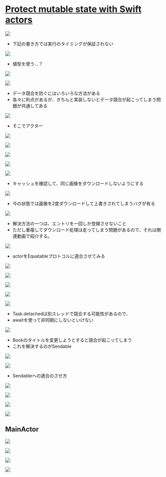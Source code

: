 # [Protect mutable state with Swift actors](https://developer.apple.com/videos/play/wwdc2021/10133)

![](https://i.imgur.com/v6rKNU7.jpg)

- 下記の書き方では実行のタイミングが保証されない

![](https://i.imgur.com/AiyI1EN.jpg)

- 値型を使う…？

![](https://i.imgur.com/alHzFyt.jpg)

![](https://i.imgur.com/lSQCrTO.jpg)

- データ競合を防ぐにはいろいろな方法がある
- 各々に利点があるが、きちんと実装しないとデータ競合が起こってしまう問題が共通してある

![](https://i.imgur.com/uRSF17D.jpg)

- そこでアクター

![](https://i.imgur.com/h7lOAXH.jpg)

![](https://i.imgur.com/OfrAZ9x.jpg)

![](https://i.imgur.com/31997Vu.jpg)

![](https://i.imgur.com/6Nku0Bc.jpg)

![](https://i.imgur.com/bHG4SlT.jpg)

- キャッシュを確認して、同じ画像をダウンロードしないようにする

![](https://i.imgur.com/kk6KfH8.jpg)

- 今の状態では画像を2度ダウンロードして上書きされてしまうバグが有る

![](https://i.imgur.com/S9ZAwBH.jpg)

- 解決方法の一つは、エントリを一回しか登録させないこと
- ただし重複してダウンロード処理は走ってしまう問題があるので、それは関連動画で紹介する。

![](https://i.imgur.com/2CXiX3C.jpg)

- actorをEquatableプロトコルに適合させてみる

![](https://i.imgur.com/sHG8l0P.jpg)

![](https://i.imgur.com/X2FBwEL.jpg)

![](https://i.imgur.com/EZJs5Wr.jpg)

![](https://i.imgur.com/8hrbNS1.jpg)

![](https://i.imgur.com/TyMMDVj.jpg)

- Task.detachedは別スレッドで競合する可能性があるので、
- awaitを使って非同期にしないといけない

![](https://i.imgur.com/LwOszR1.jpg)

- Bookのタイトルを変更しようとすると競合が起こってしまう
- これを解決するのがSendable

![](https://i.imgur.com/ZWAhfoZ.jpg)

![](https://i.imgur.com/HOVupVH.jpg)

- Sendableへの適合のさせ方

![](https://i.imgur.com/DIx7qCl.jpg)

![](https://i.imgur.com/PAucIoU.jpg)

![](https://i.imgur.com/VClFeFx.jpg)

![](https://i.imgur.com/znZKL46.jpg)

## MainActor

![](https://i.imgur.com/HvmvORa.jpg)

![](https://i.imgur.com/AVT50Jd.jpg)

![](https://i.imgur.com/59H1wIS.jpg)

![](https://i.imgur.com/KMmg7vj.jpg)
